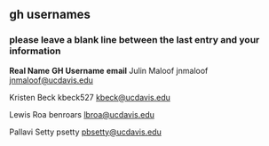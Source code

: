 ## gh usernames

### please leave a blank line between the last entry and your information

__Real Name__		__GH Username__		__email__
Julin Maloof		jnmaloof		jnmaloof@ucdavis.edu

Kristen Beck		kbeck527		kbeck@ucdavis.edu

Lewis Roa               benroars		lbroa@ucdavis.edu

Pallavi Setty		psetty			pbsetty@ucdavis.edu

